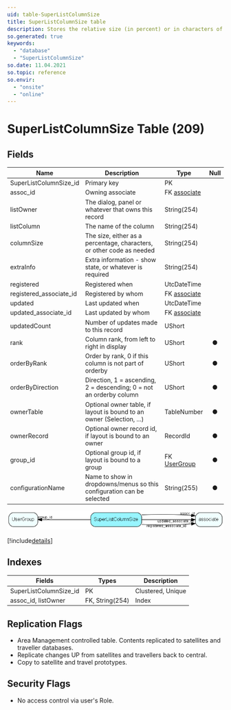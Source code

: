 ```yaml
---
uid: table-SuperListColumnSize
title: SuperListColumnSize table
description: Stores the relative size (in percent) or in characters of a column in a SuperList
so.generated: true
keywords:
  - "database"
  - "SuperListColumnSize"
so.date: 11.04.2021
so.topic: reference
so.envir:
  - "onsite"
  - "online"
---
```


# SuperListColumnSize Table (209)

## Fields

| Name | Description | Type | Null |
|------|-------------|------|:----:|
|SuperListColumnSize\_id|Primary key|PK| |
|assoc\_id|Owning associate|FK [associate](associate.md)| |
|listOwner|The dialog, panel or whatever that owns this record|String(254)| |
|listColumn|The name of the column|String(254)| |
|columnSize|The size, either as a percentage, characters, or other code as needed|String(254)| |
|extraInfo|Extra information - show state, or whatever is required|String(254)| |
|registered|Registered when|UtcDateTime| |
|registered\_associate\_id|Registered by whom|FK [associate](associate.md)| |
|updated|Last updated when|UtcDateTime| |
|updated\_associate\_id|Last updated by whom|FK [associate](associate.md)| |
|updatedCount|Number of updates made to this record|UShort| |
|rank|Column rank, from left to right in display|UShort|&#x25CF;|
|orderByRank|Order by rank, 0 if this column is not part of orderby|UShort|&#x25CF;|
|orderByDirection|Direction, 1 = ascending, 2 = descending; 0 = not an orderby column|UShort|&#x25CF;|
|ownerTable|Optional owner table, if layout is bound to an owner (Selection, ...)|TableNumber|&#x25CF;|
|ownerRecord|Optional owner record id, if layout is bound to an owner|RecordId|&#x25CF;|
|group\_id|Optional group id, if layout is bound to a group|FK [UserGroup](usergroup.md)|&#x25CF;|
|configurationName|Name to show in dropdowns/menus so this configuration can be selected|String(255)|&#x25CF;|


![SuperListColumnSize table relationship diagram](./media/SuperListColumnSize.png)

[!include[details](./includes/superlistcolumnsize.md)]

## Indexes

| Fields | Types | Description |
|--------|-------|-------------|
|SuperListColumnSize\_id |PK |Clustered, Unique |
|assoc\_id, listOwner |FK, String(254) |Index |

## Replication Flags

* Area Management controlled table. Contents replicated to satellites and traveller databases.
* Replicate changes UP from satellites and travellers back to central.
* Copy to satellite and travel prototypes.

## Security Flags

* No access control via user's Role.

